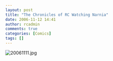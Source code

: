```yaml
---
layout: post
title: "The Chronicles of RC Watching Narnia"
date: 2006-11-12 14:41
author: rcadmin
comments: true
categories: [Comics]
tags: []
---
```

<img alt="20061111.jpg" id="image958" src="http://dl.bitsmack.com/uploads/2006/11/20061111.jpg" />
